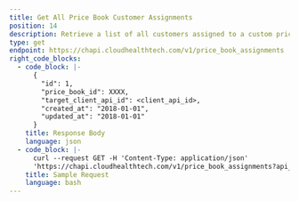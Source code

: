 ```yaml
---
title: Get All Price Book Customer Assignments
position: 14
description: Retrieve a list of all customers assigned to a custom price book.
type: get
endpoint: https://chapi.cloudhealthtech.com/v1/price_book_assignments
right_code_blocks:
  - code_block: |-
      {
        "id": 1,
        "price_book_id": XXXX,
        "target_client_api_id": <client_api_id>,
        "created_at": "2018-01-01",
        "updated_at": "2018-01-01"
      }
    title: Response Body
    language: json
  - code_block: |-
      curl --request GET -H 'Content-Type: application/json'
      'https://chapi.cloudhealthtech.com/v1/price_book_assignments?api_key=<your_api_key>'
    title: Sample Request
    language: bash
---
```

